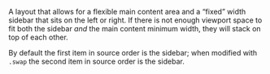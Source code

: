 A layout that allows for a flexible main content area and a “fixed” width sidebar that sits on the left or right. If there is not enough viewport space to fit both the sidebar _and_ the main content minimum width, they will stack on top of each other.

By default the first item in source order is the sidebar; when modified with `.swap` the second item in source order is the sidebar. 